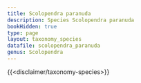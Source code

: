 ```yaml
---
title: Scolopendra paranuda
description: Species Scolopendra paranuda
bookHidden: true
type: page
layout: taxonomy_species
datafile: scolopendra_paranuda
genus: Scolopendra
---
```


{{<disclaimer/taxonomy-species>}}